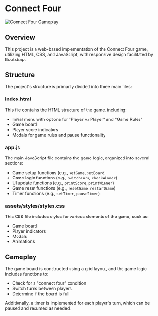 # Connect Four
![Connect Four Gameplay](connect-4.gif)
## Overview
This project is a web-based implementation of the Connect Four game, utilizing HTML, CSS, and JavaScript, with responsive design facilitated by Bootstrap.

## Structure
The project's structure is primarily divided into three main files:

### index.html
This file contains the HTML structure of the game, including:
- Initial menu with options for "Player vs Player" and "Game Rules"
- Game board
- Player score indicators
- Modals for game rules and pause functionality

### app.js
The main JavaScript file contains the game logic, organized into several sections:
- Game setup functions (e.g., `setGame`, `setBoard`)
- Game logic functions (e.g., `switchTurn`, `checkWinner`)
- UI update functions (e.g., `printScore`, `printWinner`)
- Game reset functions (e.g., `resetGame`, `restartGame`)
- Timer functions (e.g., `setTimer`, `pauseTimer`)

### assets/styles/styles.css
This CSS file includes styles for various elements of the game, such as:
- Game board
- Player indicators
- Modals
- Animations

## Gameplay
The game board is constructed using a grid layout, and the game logic includes functions to:
- Check for a "connect four" condition
- Switch turns between players
- Determine if the board is full

Additionally, a timer is implemented for each player's turn, which can be paused and resumed as needed.
